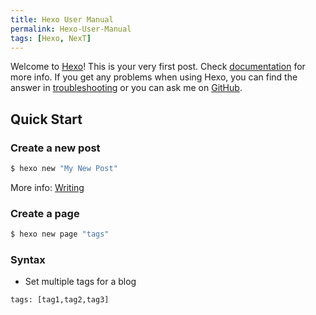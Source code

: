 ```yaml
---
title: Hexo User Manual
permalink: Hexo-User-Manual
tags: [Hexo, NexT]
---
```

Welcome to [Hexo](https://hexo.io/)! This is your very first post. Check [documentation](https://hexo.io/docs/) for more info. If you get any problems when using Hexo, you can find the answer in [troubleshooting](https://hexo.io/docs/troubleshooting.html) or you can ask me on [GitHub](https://github.com/hexojs/hexo/issues).

## Quick Start

### Create a new post

``` bash
$ hexo new "My New Post"
```

More info: [Writing](https://hexo.io/docs/writing.html)

### Create a page

``` bash
$ hexo new page "tags"
```

### Syntax

* Set multiple tags for a blog
```
tags: [tag1,tag2,tag3]
```
